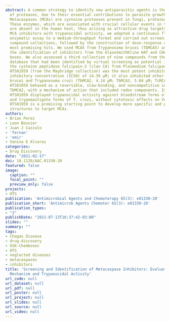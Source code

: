 ```yaml
---
abstract: A common strategy to identify new antiparasitic agents is the targeting
  of proteases, due to their essential contributions to parasite growth and development.
  Metacaspases (MCAs) are cysteine proteases present in fungi, protozoa, and plants.
  These enzymes, which are associated with crucial cellular events in trypanosomes,
  are absent in the human host, thus arising as attractive drug targets. To find new
  MCA inhibitors with trypanocidal activity, we adapted a continuous fluorescence
  enzymatic assay to a medium-throughput format and carried out screening of different
  compound collections, followed by the construction of dose-response curves for the
  most promising hits. We used MCA5 from Trypanosoma brucei (TbMCA5) as a model for
  the identification of inhibitors from the GlaxoSmithKline HAT and CHAGAS chemical
  boxes. We also assessed a third collection of nine compounds from the Maybridge
  database that had been identified by virtual screening as potential inhibitors of
  the cysteine peptidase falcipain-2 (clan CA) from Plasmodium falciparum Compound
  HTS01959 (from the Maybridge collection) was the most potent inhibitor, with a 50%
  inhibitory concentration (IC50) of 14.39 µM; it also inhibited other MCAs from T.
  brucei and Trypanosoma cruzi (TbMCA2, 4.14 µM; TbMCA3, 5.04 µM; TcMCA5, 151 µM).
  HTS01959 behaved as a reversible, slow-binding, and noncompetitive inhibitor of
  TbMCA2, with a mechanism of action that included redox components. Importantly,
  HTS01959 displayed trypanocidal activity against bloodstream forms of T. brucei
  and trypomastigote forms of T. cruzi, without cytotoxic effects on Vero cells. Thus,
  HTS01959 is a promising starting point to develop more specific and potent chemical
  structures to target MCAs.
authors:
- Brian Perez
- Leon Bouvier
- Juan J Cazzulo
- 'fernan'
- 'emir'
- Vanina E Alvarez
categories:
- Drug Discovery
date: "2021-02-17"
doi: 10.1128/AAC.01330-20
featured: false
image:
  caption: ""
  focal_point: ""
  preview_only: false
projects:
- HTS
publication: 'Antimicrobial Agents and Chemoterapy 65(3): e01330-20'
publication_short: 'Antimicrob Agents Chemoter 65(3): e01330-20'
publication_types:
- "2"
publishDate: "2021-07-13T16:37:42-03:00"
slides: ""
summary: ""
tags:
- Chagas Disease
- drug-discovery
- GSK-Chemboxes
- HTS
- neglected diseases
- metacaspases
- inhibitors
title: 'Screening and Identification of Metacaspase Inhibitors: Evaluation of Inhibition
  Mechanism and Trypanocidal Activity'
url_code: null
url_dataset: null
url_pdf: null
url_poster: null
url_project: null
url_slides: null
url_source: null
url_video: null
---
```


